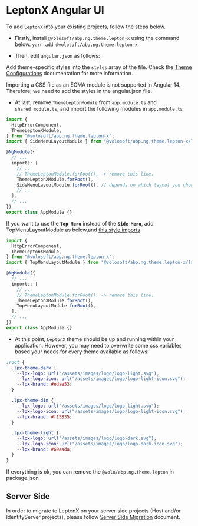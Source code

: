 # LeptonX Angular UI

To add `LeptonX` into your existing projects, follow the steps below.

- Firstly, install `@volosoft/abp.ng.theme.lepton-x` using the command below.
  `yarn add @volosoft/abp.ng.theme.lepton-x`

* Then, edit `angular.json` as follows:

Add theme-specific styles into the `styles` array of the file. Check the [Theme Configurations](https://docs.abp.io/en/abp/latest/UI/Angular/Theme-Configurations#lepton-x-commercial) documentation for more information.

Importing a CSS file as an ECMA module is not supported in Angular 14. Therefore, we need to add the styles in the angular.json file.

- At last, remove `ThemeLeptonModule` from `app.module.ts` and `shared.module.ts`, and import the following modules in `app.module.ts`

```ts
import {
  HttpErrorComponent,
  ThemeLeptonXModule,
} from "@volosoft/abp.ng.theme.lepton-x";
import { SideMenuLayoutModule } from "@volosoft/abp.ng.theme.lepton-x/layouts";

@NgModule({
  // ...
  imports: [
    // ...
    // ThemeLeptonModule.forRoot(), -> remove this line.
    ThemeLeptonXModule.forRoot(),
    SideMenuLayoutModule.forRoot(), // depends on which layout you choose
    // ...
  ],
  // ...
})
export class AppModule {}
```

If you want to use the **`Top Menu`** instead of the **`Side Menu`**, add TopMenuLayoutModule as below,and [this style imports](https://docs.abp.io/en/abp/7.4/UI/Angular/Theme-Configurations#lepton-x-commercial)

```ts
import {
  HttpErrorComponent,
  ThemeLeptonXModule,
} from "@volosoft/abp.ng.theme.lepton-x";
import { TopMenuLayoutModule } from "@volosoft/abp.ng.theme.lepton-x/layouts";

@NgModule({
  // ...
  imports: [
    // ...
    // ThemeLeptonModule.forRoot(), -> remove this line.
    ThemeLeptonXModule.forRoot(),
    TopMenuLayoutModule.forRoot(),
  ],
  // ...
})
export class AppModule {}
```

- At this point, `LeptonX` theme should be up and running within your application. However, you may need to overwrite some css variables based your needs for every theme available as follows:

```scss
:root {
  .lpx-theme-dark {
    --lpx-logo: url("/assets/images/logo/logo-light.svg");
    --lpx-logo-icon: url("/assets/images/logo/logo-light-icon.svg");
    --lpx-brand: #edae53;
  }

  .lpx-theme-dim {
    --lpx-logo: url("/assets/images/logo/logo-light.svg");
    --lpx-logo-icon: url("/assets/images/logo/logo-light-icon.svg");
    --lpx-brand: #f15835;
  }

  .lpx-theme-light {
    --lpx-logo: url("/assets/images/logo/logo-dark.svg");
    --lpx-logo-icon: url("/assets/images/logo/logo-dark-icon.svg");
    --lpx-brand: #69aada;
  }
}
```

If everything is ok, you can remove the `@volo/abp.ng.theme.lepton` in package.json

## Server Side

In order to migrate to LeptonX on your server side projects (Host and/or IdentityServer projects), please follow [Server Side Migration](https://docs.abp.io/en/commercial/latest/themes/lepton-x/mvc) document.
